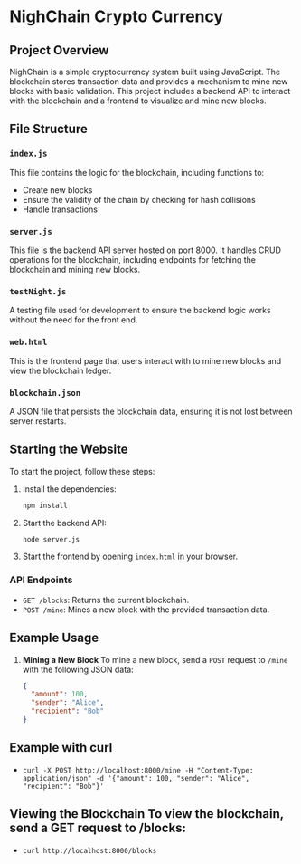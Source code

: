 # NighChain Crypto Currency

## Project Overview
NighChain is a simple cryptocurrency system built using JavaScript. The blockchain stores transaction data and provides a mechanism to mine new blocks with basic validation. This project includes a backend API to interact with the blockchain and a frontend to visualize and mine new blocks.

## File Structure

### `index.js`
This file contains the logic for the blockchain, including functions to:
- Create new blocks
- Ensure the validity of the chain by checking for hash collisions
- Handle transactions

### `server.js`
This file is the backend API server hosted on port 8000. It handles CRUD operations for the blockchain, including endpoints for fetching the blockchain and mining new blocks.

### `testNight.js`
A testing file used for development to ensure the backend logic works without the need for the front end.

### `web.html`
This is the frontend page that users interact with to mine new blocks and view the blockchain ledger.

### `blockchain.json`
A JSON file that persists the blockchain data, ensuring it is not lost between server restarts.

## Starting the Website

To start the project, follow these steps:

1. Install the dependencies:
    ```bash
    npm install
    ```

2. Start the backend API:
    ```bash
    node server.js
    ```

3. Start the frontend by opening `index.html` in your browser.

### API Endpoints

- `GET /blocks`: Returns the current blockchain.
- `POST /mine`: Mines a new block with the provided transaction data.

## Example Usage

1. **Mining a New Block**
   To mine a new block, send a `POST` request to `/mine` with the following JSON data:

   ```json
   {
     "amount": 100,
     "sender": "Alice",
     "recipient": "Bob"
   }
   
## Example with curl
- `curl -X POST http://localhost:8000/mine -H "Content-Type: application/json" -d '{"amount": 100, "sender": "Alice", "recipient": "Bob"}'`

## Viewing the Blockchain To view the blockchain, send a GET request to /blocks:
- `curl http://localhost:8000/blocks`

